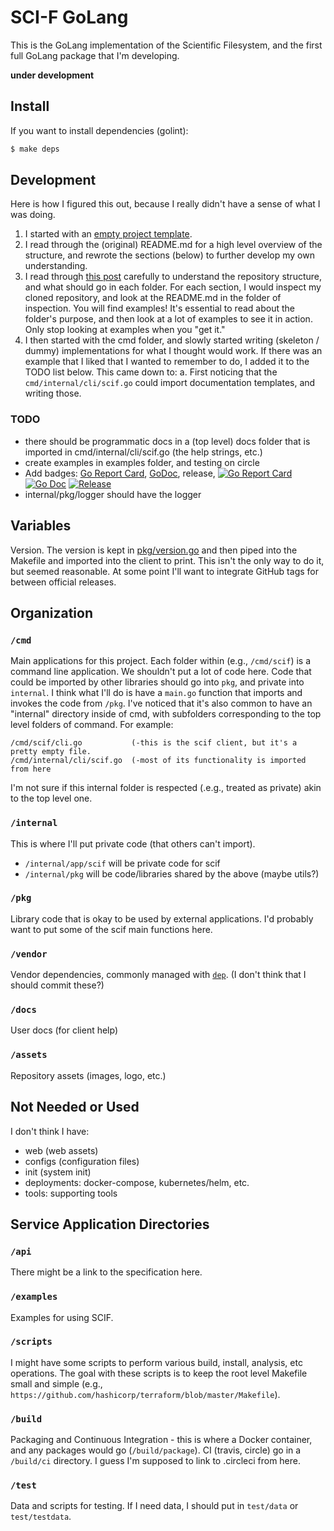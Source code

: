 # SCI-F GoLang

This is the GoLang implementation of the Scientific Filesystem, and the first full GoLang package
that I'm developing. 

**under development**

## Install

If you want to install dependencies (golint):

```bash
$ make deps
```

## Development

Here is how I figured this out, because I really didn't have a sense of what I was doing.

 1. I started with an [empty project template](https://github.com/golang-standards/project-layout).
 2. I read through the (original) README.md for a high level overview of the structure, and rewrote the sections (below) to further develop my own understanding.
 3. I read through [this post](https://medium.com/golang-learn/go-project-layout-e5213cdcfaa2) carefully to understand the repository structure, and what should go in each folder. For each section, I would inspect my cloned repository, and look at the README.md in the folder of inspection. You will find examples! It's essential to read about the folder's purpose, and then look at a lot of examples to see it in action. Only stop looking at examples when you "get it."
 4. I then started with the cmd folder, and slowly started writing (skeleton / dummy) implementations for what I thought would work. If there was an example that I liked that I wanted to remember to do, I added it to the TODO list below. This came down to:
   a. First noticing that the `cmd/internal/cli/scif.go` could import documentation templates, and writing those.

### TODO

 - there should be programmatic docs in a (top level) docs folder that is imported in cmd/internal/cli/scif.go (the help strings, etc.)
 - create examples in examples folder, and testing on circle
 - Add badges: [Go Report Card](https://goreportcard.com/), [GoDoc](http://godoc.org), release, [![Go Report Card](https://goreportcard.com/badge/github.com/golang-standards/project-layout?style=flat-square)](https://goreportcard.com/report/github.com/golang-standards/project-layout) [![Go Doc](https://img.shields.io/badge/godoc-reference-blue.svg?style=flat-square)](http://godoc.org/github.com/golang-standards/project-layout) [![Release](https://img.shields.io/github/release/golang-standards/project-layout.svg?style=flat-square)](https://github.com/golang-standards/project-layout/releases/latest)
 - internal/pkg/logger should have the logger

## Variables

Version. The version is kept in [pkg/version.go](pkg/version.go) and then piped into the Makefile and 
imported into the client to print. This isn't the only way to do it, but seemed reasonable.
At some point I'll want to integrate GitHub tags for between official releases.

## Organization

### `/cmd`

Main applications for this project. Each folder within (e.g., `/cmd/scif`) is a command line application. 
We shouldn't  put a lot of code here. Code that could be imported by other libraries should go into `pkg`, and private into `internal`.
I think what I'll do is have a `main.go` function that imports and invokes the code from `/pkg`. I've noticed that
it's also common to have an "internal" directory inside of cmd, with subfolders corresponding to
the top level folders of command. For example:

```
/cmd/scif/cli.go           (-this is the scif client, but it's a pretty empty file.
/cmd/internal/cli/scif.go  (-most of its functionality is imported from here
```

I'm not sure if this internal folder is respected (.e.g., treated as private) akin to
the top level one.

### `/internal`

This is where I'll put private code (that others can't import).

 - `/internal/app/scif` will be private code for scif
 - `/internal/pkg` will be code/libraries shared by the above (maybe utils?)
 

### `/pkg`

Library code that is okay to be used by external applications. I'd probably want to put some of the scif main functions here.

### `/vendor`

Vendor dependencies, commonly managed with  [`dep`](https://github.com/golang/dep).
(I don't think that I should commit these?)

### `/docs`

User docs (for client help)

### `/assets`

Repository assets (images, logo, etc.)

## Not Needed or Used

I don't think I have:

 - web (web assets)
 - configs (configuration files)
 - init (system init)
 - deployments: docker-compose, kubernetes/helm, etc.
 - tools: supporting tools

## Service Application Directories

### `/api`

There might be a link to the specification here.


### `/examples`

Examples for using SCIF.

### `/scripts`

I might have some scripts to perform various build, install, analysis, etc operations.
The goal with these scripts is to keep the root level Makefile small and simple (e.g., `https://github.com/hashicorp/terraform/blob/master/Makefile`).

### `/build`

Packaging and Continuous Integration - this is where a Docker container, and any packages would go (`/build/package`).
CI (travis, circle) go in a `/build/ci` directory. I guess I'm supposed to link to .circleci from here.

### `/test`

Data and scripts for testing. If I need data, I should put in `test/data` or `test/testdata`.
